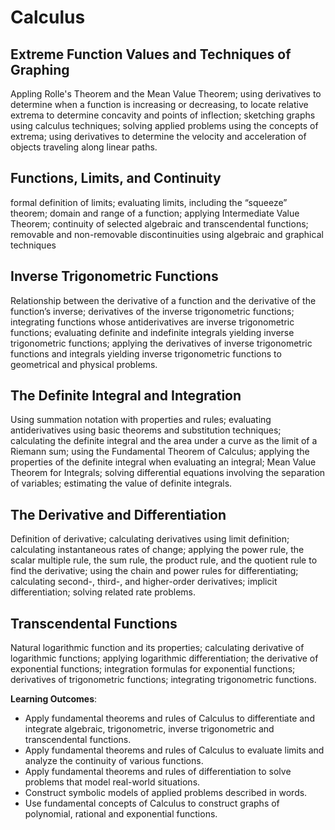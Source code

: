 # Calculus

## Extreme Function Values and Techniques of Graphing

Appling Rolle's Theorem and the Mean Value Theorem; using derivatives to determine when a function is increasing or decreasing, to locate relative extrema to determine concavity and points of inflection; sketching graphs using calculus techniques; solving applied problems using the concepts of extrema; using derivatives to determine the velocity and acceleration of objects traveling along linear paths.

## Functions, Limits, and Continuity

formal definition of limits; evaluating limits, including the “squeeze” theorem; domain and range of a function; applying Intermediate Value Theorem; continuity of selected algebraic and transcendental functions; removable and non-removable discontinuities using algebraic and graphical techniques

## Inverse Trigonometric Functions

Relationship between the derivative of a function and the derivative of the function’s inverse; derivatives of the inverse trigonometric functions; integrating functions whose antiderivatives are inverse trigonometric functions; evaluating definite and indefinite integrals yielding inverse trigonometric functions; applying the derivatives of inverse trigonometric functions and integrals yielding inverse trigonometric functions to geometrical and physical problems.

## The Definite Integral and Integration

Using summation notation with properties and rules; evaluating antiderivatives using basic theorems and substitution techniques; calculating the definite integral and the area under a curve as the limit of a Riemann sum; using the Fundamental Theorem of Calculus; applying the properties of the definite integral when evaluating an integral; Mean Value Theorem for Integrals; solving differential equations involving the separation of variables; estimating the value of definite integrals.

## The Derivative and Differentiation

Definition of derivative; calculating derivatives using limit definition; calculating instantaneous rates of change; applying the power rule, the scalar multiple rule, the sum rule, the product rule, and the quotient rule to find the derivative; using the chain and power rules for differentiating; calculating second-, third-, and higher-order derivatives; implicit differentiation; solving related rate problems.

## Transcendental Functions

Natural logarithmic function and its properties; calculating derivative of logarithmic functions; applying logarithmic differentiation; the derivative of exponential functions; integration formulas for exponential functions; derivatives of trigonometric functions; integrating trigonometric functions.

**Learning Outcomes**:

- Apply fundamental theorems and rules of Calculus to differentiate and integrate algebraic, trigonometric, inverse trigonometric and transcendental functions.
- Apply fundamental theorems and rules of Calculus to evaluate limits and analyze the continuity of various functions.
- Apply fundamental theorems and rules of differentiation to solve problems that model real-world situations.
- Construct symbolic models of applied problems described in words.
- Use fundamental concepts of Calculus to construct graphs of polynomial, rational and exponential functions.
